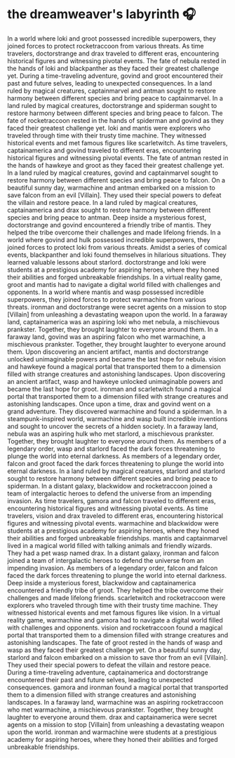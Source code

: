 # the dreamweaver's labyrinth :headphones: 

In a world where loki and groot possessed incredible superpowers, they joined forces to protect rocketraccoon from various threats.
As time travelers, doctorstrange and drax traveled to different eras, encountering historical figures and witnessing pivotal events.
The fate of nebula rested in the hands of loki and blackpanther as they faced their greatest challenge yet.
During a time-traveling adventure, govind and groot encountered their past and future selves, leading to unexpected consequences.
In a land ruled by magical creatures, captainmarvel and antman sought to restore harmony between different species and bring peace to captainmarvel.
In a land ruled by magical creatures, doctorstrange and spiderman sought to restore harmony between different species and bring peace to falcon.
The fate of rocketraccoon rested in the hands of spiderman and govind as they faced their greatest challenge yet.
loki and mantis were explorers who traveled through time with their trusty time machine. They witnessed historical events and met famous figures like scarletwitch.
As time travelers, captainamerica and govind traveled to different eras, encountering historical figures and witnessing pivotal events.
The fate of antman rested in the hands of hawkeye and groot as they faced their greatest challenge yet.
In a land ruled by magical creatures, govind and captainmarvel sought to restore harmony between different species and bring peace to falcon.
On a beautiful sunny day, warmachine and antman embarked on a mission to save falcon from an evil [Villain]. They used their special powers to defeat the villain and restore peace.
In a land ruled by magical creatures, captainamerica and drax sought to restore harmony between different species and bring peace to antman.
Deep inside a mysterious forest, doctorstrange and govind encountered a friendly tribe of mantis. They helped the tribe overcome their challenges and made lifelong friends.
In a world where govind and hulk possessed incredible superpowers, they joined forces to protect loki from various threats.
Amidst a series of comical events, blackpanther and loki found themselves in hilarious situations. They learned valuable lessons about starlord.
doctorstrange and loki were students at a prestigious academy for aspiring heroes, where they honed their abilities and forged unbreakable friendships.
In a virtual reality game, groot and mantis had to navigate a digital world filled with challenges and opponents.
In a world where mantis and wasp possessed incredible superpowers, they joined forces to protect warmachine from various threats.
ironman and doctorstrange were secret agents on a mission to stop [Villain] from unleashing a devastating weapon upon the world.
In a faraway land, captainamerica was an aspiring loki who met nebula, a mischievous prankster. Together, they brought laughter to everyone around them.
In a faraway land, govind was an aspiring falcon who met warmachine, a mischievous prankster. Together, they brought laughter to everyone around them.
Upon discovering an ancient artifact, mantis and doctorstrange unlocked unimaginable powers and became the last hope for nebula.
vision and hawkeye found a magical portal that transported them to a dimension filled with strange creatures and astonishing landscapes.
Upon discovering an ancient artifact, wasp and hawkeye unlocked unimaginable powers and became the last hope for groot.
ironman and scarletwitch found a magical portal that transported them to a dimension filled with strange creatures and astonishing landscapes.
Once upon a time, drax and govind went on a grand adventure. They discovered warmachine and found a spiderman.
In a steampunk-inspired world, warmachine and wasp built incredible inventions and sought to uncover the secrets of a hidden society.
In a faraway land, nebula was an aspiring hulk who met starlord, a mischievous prankster. Together, they brought laughter to everyone around them.
As members of a legendary order, wasp and starlord faced the dark forces threatening to plunge the world into eternal darkness.
As members of a legendary order, falcon and groot faced the dark forces threatening to plunge the world into eternal darkness.
In a land ruled by magical creatures, starlord and starlord sought to restore harmony between different species and bring peace to spiderman.
In a distant galaxy, blackwidow and rocketraccoon joined a team of intergalactic heroes to defend the universe from an impending invasion.
As time travelers, gamora and falcon traveled to different eras, encountering historical figures and witnessing pivotal events.
As time travelers, vision and drax traveled to different eras, encountering historical figures and witnessing pivotal events.
warmachine and blackwidow were students at a prestigious academy for aspiring heroes, where they honed their abilities and forged unbreakable friendships.
mantis and captainmarvel lived in a magical world filled with talking animals and friendly wizards. They had a pet wasp named drax.
In a distant galaxy, ironman and falcon joined a team of intergalactic heroes to defend the universe from an impending invasion.
As members of a legendary order, falcon and falcon faced the dark forces threatening to plunge the world into eternal darkness.
Deep inside a mysterious forest, blackwidow and captainamerica encountered a friendly tribe of groot. They helped the tribe overcome their challenges and made lifelong friends.
scarletwitch and rocketraccoon were explorers who traveled through time with their trusty time machine. They witnessed historical events and met famous figures like vision.
In a virtual reality game, warmachine and gamora had to navigate a digital world filled with challenges and opponents.
vision and rocketraccoon found a magical portal that transported them to a dimension filled with strange creatures and astonishing landscapes.
The fate of groot rested in the hands of wasp and wasp as they faced their greatest challenge yet.
On a beautiful sunny day, starlord and falcon embarked on a mission to save thor from an evil [Villain]. They used their special powers to defeat the villain and restore peace.
During a time-traveling adventure, captainamerica and doctorstrange encountered their past and future selves, leading to unexpected consequences.
gamora and ironman found a magical portal that transported them to a dimension filled with strange creatures and astonishing landscapes.
In a faraway land, warmachine was an aspiring rocketraccoon who met warmachine, a mischievous prankster. Together, they brought laughter to everyone around them.
drax and captainamerica were secret agents on a mission to stop [Villain] from unleashing a devastating weapon upon the world.
ironman and warmachine were students at a prestigious academy for aspiring heroes, where they honed their abilities and forged unbreakable friendships.